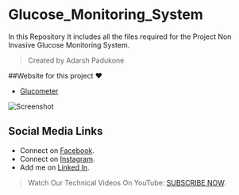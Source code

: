 # Glucose_Monitoring_System
In this Repository It includes all the files required for the Project Non Invasive Glucose Monitoring System.
>Created by Adarsh Padukone



##Website for this project :heart:
- [Glucometer](http://gluco.dx.am)

![Screenshot](https://github.com/adarshpadukone/Glucose_Monitoring_System/blob/master/imges/homepage.JPG
)

## Social Media Links
* Connect on [Facebook](http://www.facebook.com/aadarshpadukone).
* Connect on [Instagram](http://www.instagram.com/adarshpadukone).
* Add me on [Linked In](https://www.linkedin.com/in/adarsh-padukone-145329156).

>Watch Our Technical Videos On YouTube: [SUBSCRIBE NOW](http://www.youtube.com/adarshpadukone?sub_confirmation=1).
